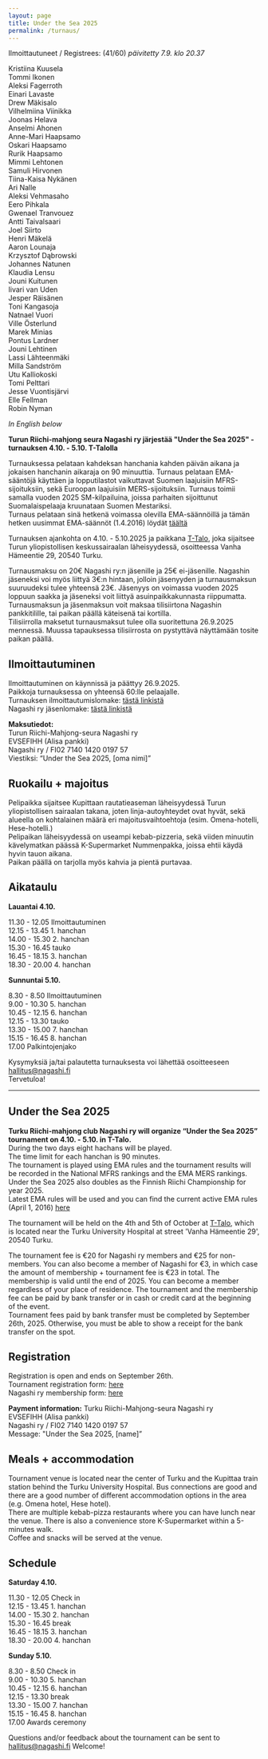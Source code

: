 ```yaml
---
layout: page
title: Under the Sea 2025
permalink: /turnaus/
---
```

  
Ilmoittautuneet / Registrees: (41/60) *päivitetty 7.9. klo 20.37*  
  
Kristiina Kuusela  
Tommi Ikonen  
Aleksi Fagerroth  
Einari Lavaste  
Drew Mäkisalo  
Vilhelmiina Viinikka  
Joonas Helava  
Anselmi Ahonen  
Anne-Mari Haapsamo  
Oskari Haapsamo  
Rurik Haapsamo  
Mimmi Lehtonen  
Samuli Hirvonen  
Tiina-Kaisa Nykänen  
Ari Nalle  
Aleksi Vehmasaho  
Eero Pihkala  
Gwenael Tranvouez  
Antti Taivalsaari  
Joel Siirto  
Henri Mäkelä  
Aaron Lounaja  
Krzysztof Dąbrowski  
Johannes Natunen  
Klaudia Lensu  
Jouni	Kuitunen  
Iivari van Uden  
Jesper Räisänen    
Toni Kangasoja  
Natnael Vuori  
Ville	Österlund  
Marek Minias   
Pontus Lardner  
Jouni Lehtinen  
Lassi Lähteenmäki  
Milla Sandström  
Utu Kalliokoski  
Tomi Pelttari  
Jesse Vuontisjärvi  
Elle Fellman  
Robin Nyman  
  
*In English below*  
  
**Turun Riichi-mahjong seura Nagashi ry järjestää
"Under the Sea 2025" -turnauksen 4.10. - 5.10. T-Talolla**  
  
Turnauksessa pelataan kahdeksan hanchania kahden päivän aikana ja jokaisen hanchanin aikaraja on 90 minuuttia. 
Turnaus pelataan EMA-sääntöjä käyttäen ja lopputilastot vaikuttavat Suomen laajuisiin MFRS-sijoituksiin, sekä Euroopan laajuisiin MERS-sijoituksiin. 
Turnaus toimii samalla vuoden 2025 SM-kilpailuina, joissa parhaiten sijoittunut Suomalaispelaaja kruunataan Suomen Mestariksi.  
Turnaus pelataan sinä hetkenä voimassa olevilla EMA-säännöillä ja tämän hetken uusimmat EMA-säännöt (1.4.2016) löydät [täältä](http://mahjong-europe.org/portal/images/docs/Riichi-rules-2016-EN.pdf)


Turnauksen ajankohta on 4.10. - 5.10.2025 ja paikkana [T-Talo](https://maps.app.goo.gl/z8gytuZadcxEGpTd9), joka sijaitsee Turun yliopistollisen keskussairaalan läheisyydessä, osoitteessa Vanha Hämeentie 29, 20540 Turku.

  
Turnausmaksu on 20€ Nagashi ry:n jäsenille ja 25€ ei-jäsenille. Nagashin jäseneksi voi myös liittyä 3€:n hintaan, jolloin jäsenyyden ja turnausmaksun suuruudeksi tulee yhteensä 23€. Jäsenyys on voimassa vuoden 2025 loppuun saakka ja jäseneksi voit liittyä asuinpaikkakunnasta riippumatta.
Turnausmaksun ja jäsenmaksun voit maksaa tilisiirtona Nagashin pankkitilille, tai paikan päällä käteisenä tai kortilla.  
Tilisiirrolla maksetut turnausmaksut tulee olla suoritettuna 26.9.2025 mennessä. Muussa tapauksessa tilisiirrosta on pystyttävä näyttämään tosite paikan päällä.
  
## Ilmoittautuminen
Ilmoittautuminen on käynnissä ja päättyy 26.9.2025.  
Paikkoja turnauksessa on yhteensä 60:lle pelaajalle.  
Turnauksen ilmoittautumislomake: [tästä linkistä](https://forms.gle/8g2KyqFcDL2ffiPN9)  
Nagashi ry jäsenlomake: [tästä linkistä](https://docs.google.com/forms/d/e/1FAIpQLSf4a6pGh08m8rDUGXLpO8rvnOBJIZ_kcWnOvn9dqImti2nCCA/viewform?usp=sharing)
  
**Maksutiedot:**  
Turun Riichi-Mahjong-seura Nagashi ry   
EVSEFIHH (Alisa pankki)   
Nagashi ry / FI02 7140 1420 0197 57   
Viestiksi: “Under the Sea 2025, [oma nimi]”   
  
## Ruokailu + majoitus
Pelipaikka sijaitsee Kupittaan rautatieaseman läheisyydessä Turun yliopistollisen sairaalan takana, joten linja-autoyhteydet ovat hyvät, sekä alueella on kohtalainen määrä eri majoitusvaihtoehtoja (esim. Omena-hotelli, Hese-hotelli.)  
Pelipaikan läheisyydessä on useampi kebab-pizzeria, sekä viiden minuutin kävelymatkan päässä K-Supermarket Nummenpakka, joissa ehtii käydä hyvin tauon aikana.  
Paikan päällä on tarjolla myös kahvia ja pientä purtavaa.   


## Aikataulu
**Lauantai 4.10.**  
  
11.30 - 12.05 Ilmoittautuminen  
12.15 - 13.45 1. hanchan  
14.00 - 15.30 2. hanchan  
15.30 - 16.45 tauko  
16.45 - 18.15 3. hanchan  
18.30 - 20.00 4. hanchan  
  
**Sunnuntai 5.10.**  
  
8.30 - 8.50 Ilmoittautuminen  
9.00 - 10.30 5. hanchan  
10.45 - 12.15 6. hanchan  
12.15 - 13.30 tauko  
13.30 - 15.00 7. hanchan  
15.15 - 16.45 8. hanchan  
17.00 Palkintojenjako
  
Kysymyksiä ja/tai palautetta turnauksesta voi lähettää osoitteeseen hallitus@nagashi.fi  
Tervetuloa!

---------------------  
## Under the Sea 2025  
**Turku Riichi-mahjong club Nagashi ry will organize “Under the Sea 2025” tournament on 4.10. - 5.10. in T-Talo.**   
During the two days eight hachans will be played.  
The time limit for each hanchan is 90 minutes.  
The tournament is played using EMA rules and the tournament results will be recorded in the National MFRS rankings and the EMA MERS rankings. Under the Sea 2025 also doubles as the Finnish Riichi Championship for year 2025.  
Latest EMA rules will be used and you can find the current active EMA rules (April 1, 2016) [here](http://mahjong-europe.org/portal/images/docs/Riichi-rules-2016-EN.pdf)   


The tournament will be held on the 4th and 5th of October at [T-Talo](https://maps.app.goo.gl/z8gytuZadcxEGpTd9), which is located near the Turku University Hospital at street 'Vanha Hämeentie 29', 20540 Turku.   


The tournament fee is €20 for Nagashi ry members and €25 for non-members. You can also become a member of Nagashi for €3, in which case the amount of membership + tournament fee is €23 in total. 
The membership is valid until the end of 2025. You can become a member regardless of your place of residence. 
The tournament and the membership fee can be paid by bank transfer or in cash or credit card at the beginning of the event.  
Tournament fees paid by bank transfer must be completed by September 26th, 2025. Otherwise, you must be able to show a receipt for the bank transfer on the spot.   

## Registration
Registration is open and ends on September 26th.    
Tournament registration form: [here](https://forms.gle/8g2KyqFcDL2ffiPN9)  
Nagashi ry membership form: [here](https://docs.google.com/forms/d/e/1FAIpQLSf4a6pGh08m8rDUGXLpO8rvnOBJIZ_kcWnOvn9dqImti2nCCA/viewform?usp=sharing)

**Payment information:**
Turku Riichi-Mahjong-seura Nagashi ry  
EVSEFIHH (Alisa pankki)   
Nagashi ry / FI02 7140 1420 0197 57   
Message: "Under the Sea 2025, [name]”   

## Meals + accommodation
Tournament venue is located near the center of Turku and the Kupittaa train station behind the Turku University Hospital. Bus connections are good and there are a good number of different accommodation options in the area (e.g. Omena hotel, Hese hotel).  
There are multiple kebab-pizza restaurants where you can have lunch near the venue. There is also a convenience store K-Supermarket within a 5-minutes walk.  
Coffee and snacks will be served at the venue.   

## Schedule
**Saturday 4.10.**  
  
11.30 - 12.05 Check in  
12.15 - 13.45 1. hanchan  
14.00 - 15.30 2. hanchan  
15.30 - 16.45 break  
16.45 - 18.15 3. hanchan  
18.30 - 20.00 4. hanchan  
  
**Sunday 5.10.**  
  
8.30 - 8.50 Check in  
9.00 - 10.30 5. hanchan  
10.45 - 12.15 6. hanchan  
12.15 - 13.30 break  
13.30 - 15.00 7. hanchan  
15.15 - 16.45 8. hanchan  
17.00 Awards ceremony

Questions and/or feedback about the tournament can be sent to hallitus@nagashi.fi
Welcome!

